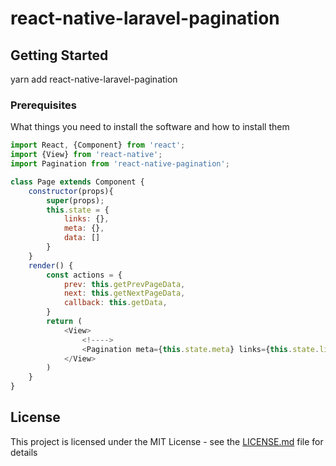 # react-native-laravel-pagination

## Getting Started

yarn add react-native-laravel-pagination

### Prerequisites

What things you need to install the software and how to install them

```js
import React, {Component} from 'react';
import {View} from 'react-native';
import Pagination from 'react-native-pagination';

class Page extends Component {
    constructor(props){
        super(props);
        this.state = {
            links: {},
            meta: {},
            data: []
        }
    }
    render() {
        const actions = {
            prev: this.getPrevPageData,
            next: this.getNextPageData,
            callback: this.getData,
        }
        return (
            <View>
                <!---->
                <Pagination meta={this.state.meta} links={this.state.links} actions={actions} />
            </View>
        )
    }
}
```

## License

This project is licensed under the MIT License - see the [LICENSE.md](LICENSE.md) file for details
